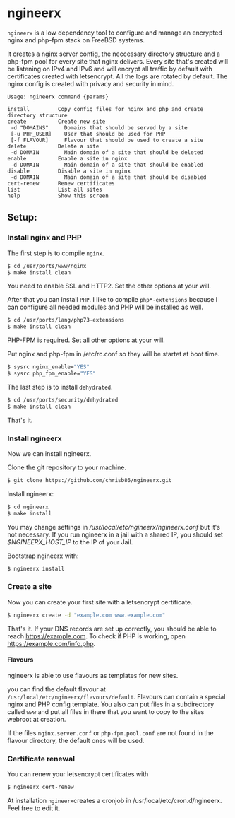 # ngineerx

``ngineerx`` is a low dependency tool to configure and manage an encrypted nginx and php-fpm stack on FreeBSD systems.

It creates a nginx server config, the neccessary directory structure and a php-fpm pool for every site that nginx delivers. Every site that's created will be listening on IPv4 and IPv6 and will encrypt all traffic by default with certificates created with letsencrypt. All the logs are rotated by default. The nginx config is created with privacy and security in mind. 

```text
Usage: ngineerx command {params}

install         Copy config files for nginx and php and create directory structure
create          Create new site
 -d "DOMAINS"     Domains that should be served by a site
 [-u PHP_USER]    User that should be used for PHP
 [-f FLAVOUR]     Flavour that should be used to create a site
delete          Delete a site
 -d DOMAIN        Main domain of a site that should be deleted
enable          Enable a site in nginx
 -d DOMAIN        Main domain of a site that should be enabled
disable         Disable a site in nginx
 -d DOMAIN        Main domain of a site that should be disabled
cert-renew      Renew certificates
list            List all sites
help            Show this screen
```

## Setup:

### Install nginx and PHP

The first step is to compile ``nginx``.

```bash
$ cd /usr/ports/www/nginx
$ make install clean
```
You need to enable SSL and HTTP2. Set the other options at your will.

After that you can install ``PHP``. I like to compile ``php*-extensions`` because I can configure all needed modules and PHP will be installed as well.
```bash
$ cd /usr/ports/lang/php73-extensions
$ make install clean
```

PHP-FPM is required. Set all other options at your will.

Put nginx and php-fpm in /etc/rc.conf so they will be startet at boot time.
```bash
$ sysrc nginx_enable="YES"
$ sysrc php_fpm_enable="YES"
```

The last step is to install ``dehydrated``.

```bash
$ cd /usr/ports/security/dehydrated
$ make install clean
```

That's it.

### Install ngineerx

Now we can install ngineerx.

Clone the git repository to your machine.

```bash
$ git clone https://github.com/chrisb86/ngineerx.git
```

Install ngineerx:

```bash
$ cd ngineerx
$ make install
```

You may change settings in _/usr/local/etc/ngineerx/ngineerx.conf_ but it's not necessary. If you run ngineerx in a jail with a shared IP, you should set _$NGINEERX_HOST_IP_ to the IP of your Jail.

Bootstrap ngineerx with:

```bash
$ ngineerx install
```

### Create a site

Now you can create your first site with a letsencrypt certificate.

```bash
$ ngineerx create -d "example.com www.example.com"
```

That's it. If your DNS records are set up correctly, you should be able to reach https://example.com. To check if PHP is working, open https://example.com/info.php.

#### Flavours

ngineerx is able to use flavours as templates for new sites.

you can find the default flavour at ``/usr/local/etc/ngineerx/flavours/default``. Flavours can contain a special nginx and PHP config  template. You also can put files in a subdirectory called ``www`` and put all files in there that you want to copy to the sites webroot at creation.

If the files ``nginx.server.conf`` or ``php-fpm.pool.conf`` are not found in the flavour directory, the default ones will be used.


### Certificate renewal

You can renew your letsencrypt certificates with
```bash
$ ngineerx cert-renew
```

At installation ``ngineerx``creates a cronjob in /usr/local/etc/cron.d/ngineerx. Feel free to edit it.

